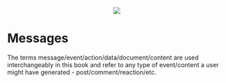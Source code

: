 <div style="text-align: center;">
    <img src="https://png.pngitem.com/pimgs/s/207-2073499_translate-platform-from-english-to-spanish-work-in.png">
</div>

# Messages

The terms message/event/action/data/document/content are used interchangeably in this book and refer to any type of event/content a user might have generated - post/comment/reaction/etc.

<!-- TODO: take stuff form the other messages.md doc

signal/noise ratio - message types & why we shouldn't wait for AI classification

- fallback/default presentation/rendering - how to display content if an application doesn't support a new activity type

tag type: disprove/correct - to combat misinformation & help crowdsource truth?

Why Headjack won't fall victim to stagnation and being stuck in time with this open standard and sort-of federation
https://signal.org/blog/the-ecosystem-is-moving/
- because messages will have default renderability
- because you'll always be able to click on items that your application cannot display properly and go to the application that produced them and see them properly

message type/format: price predictions with percentage possibilities, so that later reputations can be plotted based on the message type

tag type idea: prediction, and later with oracles credibility & track records could be automated



Announcement type

Pluggable visualization of different message types - configurable with styling


on editing messages:
https://twitter.com/VitalikButerin/status/1575890520403869696




https://en.wikipedia.org/wiki/Resource_Description_Framework
https://en.wikipedia.org/wiki/RDFa



https://spec.dsnp.org/DSNP/Announcements.html

- protobuf for message types?
- apache thrift? https://thrift.apache.org/



Activity Streams formats?
https://spec.dsnp.org/ActivityContent/Overview.html



revisions of messages (edit/delete)
https://github.com/regular/ssb-revisions

New polling/info contribution ways

TODO: look at Data models in ceramic!

“pit X vs Y”

shortcuts/links/references?

tombstone message
https://spec.dsnp.org/DSNP/Identity.html#retroactive-revocation-of-delegation

subreddits would be implemented by a special message type with a tag for the subreddit that people are posting into

updates to old post...
    - how would old unique URLs to the original posts get updated?
multiple edit events in parallel to the same original message? a fork? :|


update to post - as a diff, with different kinds of diff algos?

dislike button/protocol/spec? ⇒ reactions

https://en.wikipedia.org/wiki/Ontology_(information_science)
https://en.wikipedia.org/wiki/Web_Ontology_Language

https://en.wikipedia.org/wiki/Resource_Description_Framework

https://en.wikipedia.org/wiki/Microformat

https://en.wikipedia.org/wiki/Media_type

Post/rt/tag/mention/comment/quote/reply

concern: message standards...

https://schema.org/

https://en.wikipedia.org/wiki/Data_model

new types of messages get an on-chain ID so subscriptions are integer-based


messages contain their URIs and also a local timestamp - although that could be spoofed. It is however useful for ordering things in certain cases

also contain the current block height in addition to a unix timestamp

- not yet anchored content from one application can refer to other not yet anchored content from another application and then the anchors could be in such an order that an event references another event in a future block (because apps can share activity before it being anchored).
    - could this problem be ignored?




the <application_id>/<application_nonce> is embedded in a message that's being signed through an application/IDM such that it cannot suffer from a replay attack

- if a reply message has the URI to the original in non canonical form it would be harder for infrastructure to match those - it would have to translate the string URI to a number URI


Message type about binding something to a financial blockchain and making it illegal for the original creator to make a delete message - all exchange of ownership happens on the financial chain


- look into serialization formats & SSZ: https://twitter.com/varunsrin/status/1580710315175530496






-->
